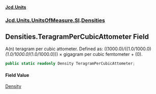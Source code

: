 #### [Jcd.Units](index.md 'index')
### [Jcd.Units.UnitsOfMeasure.SI](Jcd.Units.UnitsOfMeasure.SI.md 'Jcd.Units.UnitsOfMeasure.SI').[Densities](Densities.md 'Jcd.Units.UnitsOfMeasure.SI.Densities')

## Densities.TeragramPerCubicAttometer Field

A(n) teragram per cubic attometer. Defined as: ((1000.0)/((1.0/1000.0)*(1.0/1000.0)*(1.0/1000.0))) × gigagram per cubic femtometer + (0).

```csharp
public static readonly Density TeragramPerCubicAttometer;
```

#### Field Value
[Density](Density.md 'Jcd.Units.UnitTypes.Density')